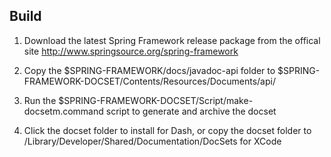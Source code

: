 Build
-----------
1.  Download the latest Spring Framework release package from the offical site http://www.springsource.org/spring-framework

2.  Copy the $SPRING-FRAMEWORK/docs/javadoc-api folder to $SPRING-FRAMEWORK-DOCSET/Contents/Resources/Documents/api/

3.  Run the $SPRING-FRAMEWORK-DOCSET/Script/make-docsetm.command script to generate and archive the docset

4.  Click the docset folder to install for Dash, or copy the docset folder to /Library/Developer/Shared/Documentation/DocSets for XCode
